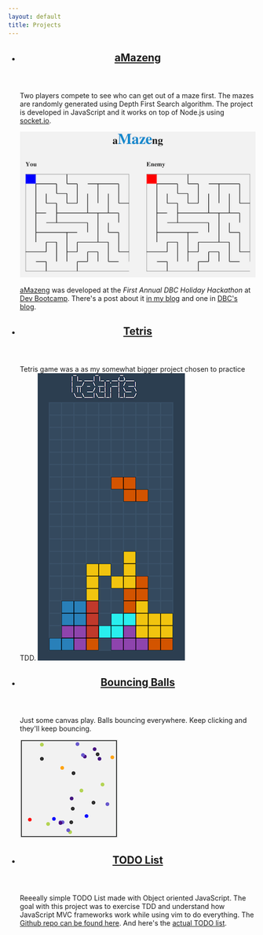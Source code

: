 ```yaml
---
layout: default
title: Projects
---
```


<ul class="list projects-list">
  <!-- aMazeng -->
  <li class="list-item">
    <header class="list-item-header">
      <h2 class="list-item-title"><a href="http://aMazeng.herokuapp.com" target="_blank">aMazeng</a></h2>
    </header>
    <div class="list-item-content">
      <p>Two players compete to see who can get out of a maze first. The mazes are randomly generated using Depth First Search algorithm. The project is developed in JavaScript and it works on top of Node.js using <a href="http://socket.io" target="_blank">socket.io</a>.</p>
      <p><a href="http://aMazeng.herokuapp.com" target="_blank"><img alt="aMazeng" src="/assets/images/amazeng.png"></a></p>
      <p><a href="http://aMazeng.herokuapp.com" target="_blank">aMazeng</a> was developed at the <em>First Annual DBC Holiday Hackathon</em> at <a href="http://devbootcamp.com" target="_blank">Dev Bootcamp</a>. There's a post about it <a href="/aMazeng">in my blog</a> and one in <a href="http://devbootcamp.com/2013/12/20/first-annual-dbc-holiday-hackathon/" target="_blank">DBC's blog</a>.</p>
    </div>
  </li>

  <!-- Tetris -->
  <li class="list-item">
    <header class="list-item-header">
      <h2 class="list-item-title"><a href="/projects/tetris">Tetris</a></h2>
    </header>
    <div class="list-item-content">
      <p>Tetris game was a as my somewhat bigger project chosen to practice TDD. <a href="/projects/tetris"><img alt="Tetris GUI first version" src="/assets/images/new-tetris.png"></a></p>
    </div>
  </li>

  <!-- Bouncing Balls -->
  <li class="list-item">
    <header class="list-item-header">
      <h2 class="list-item-title"><a href="/projects/bouncing-balls">Bouncing Balls</a></h2>
    </header>
    <div class="list-item-content">
      <p>Just some canvas play. Balls bouncing everywhere. Keep clicking and they'll keep bouncing.</p>
      <a href="/projects/bouncing-balls"><img alt="Bouncing Balls" src="/assets/images/bouncing-balls.png"></a>
    </div>
  </li>

  <!-- TODO List -->
  <li class="list-item">
    <header class="list-item-header">
      <h2 class="list-item-title"><a href="/projects/todo-list-oo">TODO List</a></h2>
    </header>
    <div class="list-item-content">
      <p>Reeeally simple TODO List made with Object oriented JavaScript. The goal with this project was to exercise TDD and understand how JavaScript MVC frameworks work while using vim to do everything. The <a href="https://github.com/brunops/todoListOO" target="_blank">Github repo can be found here</a>. And here's the <a href="/projects/todo-list-oo">actual TODO list</a>.</p>
    </div>
  </li>
</ul>
